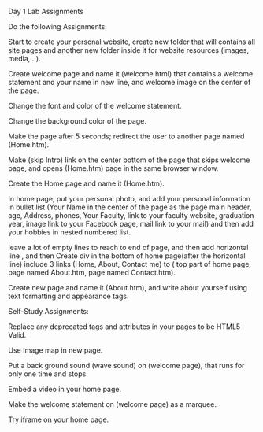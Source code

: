 Day 1 Lab Assignments

Do the following Assignments:

Start to create your personal website, create new folder that will contains all site pages and another new folder inside it for website resources (images, media,...).

Create welcome page and name it (welcome.html) that contains a welcome statement and your name in new line, and welcome image on the center of the page.

Change the font and color of the welcome statement.

Change the background color of the page.

Make the page after 5 seconds; redirect the user to another page named (Home.htm).

Make (skip Intro) link on the center bottom of the page that skips welcome page, and opens (Home.htm) page in the same browser window.

Create the Home page and name it (Home.htm).

In home page, put your personal photo, and add your personal information in bullet list (Your Name in the center of the page as the page main header, age, Address, phones, Your Faculty, link to your faculty website, graduation year, image link to your Facebook page, mail link to your mail) and then add your hobbies in nested numbered list.

leave a lot of empty lines to reach to end of page, and then add horizontal line , and then Create div in the bottom of home page(after the horizontal line) include 3 links (Home, About, Contact me) to ( top part of home page, page named About.htm, page named Contact.htm).

Create new page and name it (About.htm), and write about yourself using text formatting and appearance tags.

Self-Study Assignments:

Replace any deprecated tags and attributes in your pages to be HTML5 Valid.

Use Image map in new page.

Put a back ground sound (wave sound) on (welcome page), that runs for only one time and stops.

Embed a video in your home page.

Make the welcome statement on (welcome page) as a marquee.

Try iframe on your home page.
